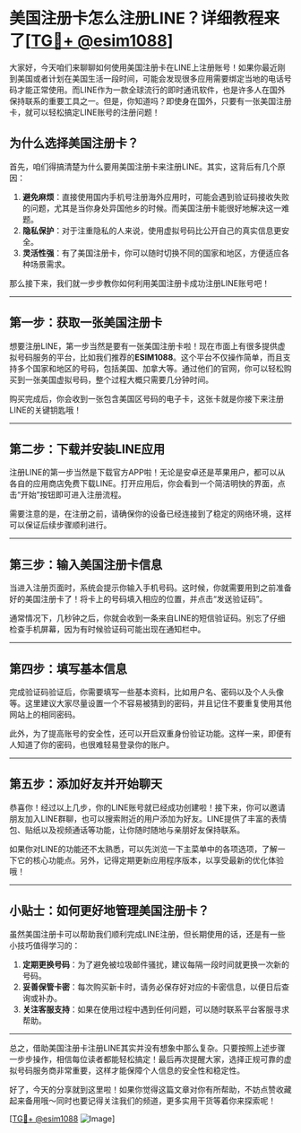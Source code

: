 # 美国注册卡怎么注册LINE？详细教程来了[[TG💪+ @esim1088](https://t.me/s/esim1088)]

大家好，今天咱们来聊聊如何使用美国注册卡在LINE上注册账号！如果你最近刚到美国或者计划在美国生活一段时间，可能会发现很多应用需要绑定当地的电话号码才能正常使用。而LINE作为一款全球流行的即时通讯软件，也是许多人在国外保持联系的重要工具之一。但是，你知道吗？即使身在国外，只要有一张美国注册卡，就可以轻松搞定LINE账号的注册问题！

## 为什么选择美国注册卡？

首先，咱们得搞清楚为什么要用美国注册卡来注册LINE。其实，这背后有几个原因：

1. **避免麻烦**：直接使用国内手机号注册海外应用时，可能会遇到验证码接收失败的问题，尤其是当你身处异国他乡的时候。而美国注册卡能很好地解决这一难题。
2. **隐私保护**：对于注重隐私的人来说，使用虚拟号码比公开自己的真实信息更安全。
3. **灵活性强**：有了美国注册卡，你可以随时切换不同的国家和地区，方便适应各种场景需求。

那么接下来，我们就一步步教你如何利用美国注册卡成功注册LINE账号吧！

---

## 第一步：获取一张美国注册卡

想要注册LINE，第一步当然是要有一张美国注册卡啦！现在市面上有很多提供虚拟号码服务的平台，比如我们推荐的**ESIM1088**。这个平台不仅操作简单，而且支持多个国家和地区的号码，包括美国、加拿大等。通过他们的官网，你可以轻松购买到一张美国虚拟号码，整个过程大概只需要几分钟时间。

购买完成后，你会收到一张包含美国区号码的电子卡，这张卡就是你接下来注册LINE的关键钥匙哦！

---

## 第二步：下载并安装LINE应用

注册LINE的第一步当然是下载官方APP啦！无论是安卓还是苹果用户，都可以从各自的应用商店免费下载LINE。打开应用后，你会看到一个简洁明快的界面，点击“开始”按钮即可进入注册流程。

需要注意的是，在注册之前，请确保你的设备已经连接到了稳定的网络环境，这样可以保证后续步骤顺利进行。

---

## 第三步：输入美国注册卡信息

当进入注册页面时，系统会提示你输入手机号码。这时候，你就需要用到之前准备好的美国注册卡了！将卡上的号码填入相应的位置，并点击“发送验证码”。

通常情况下，几秒钟之后，你就会收到一条来自LINE的短信验证码。别忘了仔细检查手机屏幕，因为有时候验证码可能出现在通知栏中。

---

## 第四步：填写基本信息

完成验证码验证后，你需要填写一些基本资料，比如用户名、密码以及个人头像等。这里建议大家尽量设置一个不容易被猜到的密码，并且记住不要重复使用其他网站上的相同密码。

此外，为了提高账号的安全性，还可以开启双重身份验证功能。这样一来，即便有人知道了你的密码，也很难轻易登录你的账户。

---

## 第五步：添加好友并开始聊天

恭喜你！经过以上几步，你的LINE账号就已经成功创建啦！接下来，你可以邀请朋友加入LINE群聊，也可以搜索附近的用户添加为好友。LINE提供了丰富的表情包、贴纸以及视频通话等功能，让你随时随地与亲朋好友保持联系。

如果你对LINE的功能还不太熟悉，可以先浏览一下主菜单中的各项选项，了解一下它的核心功能点。另外，记得定期更新应用程序版本，以享受最新的优化体验哦！

---

## 小贴士：如何更好地管理美国注册卡？

虽然美国注册卡可以帮助我们顺利完成LINE注册，但长期使用的话，还是有一些小技巧值得学习的：

1. **定期更换号码**：为了避免被垃圾邮件骚扰，建议每隔一段时间就更换一次新的号码。
2. **妥善保管卡密**：每次购买新卡时，请务必保存好对应的卡密信息，以便日后查询或补办。
3. **关注客服支持**：如果在使用过程中遇到任何问题，可以随时联系平台客服寻求帮助。

---

总之，借助美国注册卡注册LINE其实并没有想象中那么复杂。只要按照上述步骤一步步操作，相信每位读者都能轻松搞定！最后再次提醒大家，选择正规可靠的虚拟号码服务商非常重要，这样才能保障个人信息的安全性和稳定性。

好了，今天的分享就到这里啦！如果你觉得这篇文章对你有所帮助，不妨点赞收藏起来备用哦～同时也要记得关注我们的频道，更多实用干货等着你来探索呢！

[[TG💪+ @esim1088](https://t.me/s/esim1088) ![Image](https://i.postimg.cc/4NQfJmqS/Snipaste-2025-05-13-00-14-12.png)]